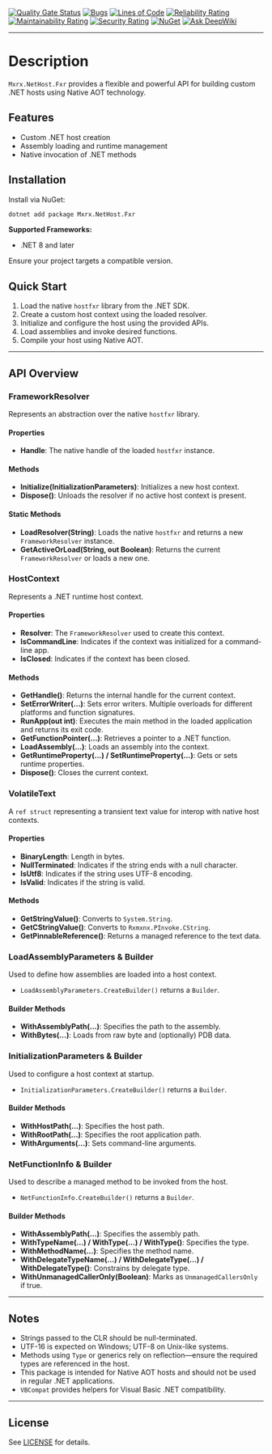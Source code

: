 [![Quality Gate Status](https://sonarcloud.io/api/project_badges/measure?project=josephmoresena_Mxrx.NetHost.Fxr&metric=alert_status)](https://sonarcloud.io/summary/new_code?id=josephmoresena_Mxrx.NetHost.Fxr)
[![Bugs](https://sonarcloud.io/api/project_badges/measure?project=josephmoresena_Mxrx.NetHost.Fxr&metric=bugs)](https://sonarcloud.io/summary/new_code?id=josephmoresena_Mxrx.NetHost.Fxr)
[![Lines of Code](https://sonarcloud.io/api/project_badges/measure?project=josephmoresena_Mxrx.NetHost.Fxr&metric=ncloc)](https://sonarcloud.io/summary/new_code?id=josephmoresena_Mxrx.NetHost.Fxr)
[![Reliability Rating](https://sonarcloud.io/api/project_badges/measure?project=josephmoresena_Mxrx.NetHost.Fxr&metric=reliability_rating)](https://sonarcloud.io/summary/new_code?id=josephmoresena_Mxrx.NetHost.Fxr)
[![Maintainability Rating](https://sonarcloud.io/api/project_badges/measure?project=josephmoresena_Mxrx.NetHost.Fxr&metric=sqale_rating)](https://sonarcloud.io/summary/new_code?id=josephmoresena_Mxrx.NetHost.Fxr)
[![Security Rating](https://sonarcloud.io/api/project_badges/measure?project=josephmoresena_Mxrx.NetHost.Fxr&metric=security_rating)](https://sonarcloud.io/summary/new_code?id=josephmoresena_Mxrx.NetHost.Fxr)
[![NuGet](https://img.shields.io/nuget/v/Mxrx.NetHost.Fxr)](https://www.nuget.org/packages/Mxrx.NetHost.Fxr/)
[![Ask DeepWiki](https://deepwiki.com/badge.svg)](https://deepwiki.com/josephmoresena/Mxrx.NetHost.Fxr)

---

# Description

`Mxrx.NetHost.Fxr` provides a flexible and powerful API for building custom .NET hosts using Native AOT technology.

## Features

* Custom .NET host creation
* Assembly loading and runtime management
* Native invocation of .NET methods

## Installation

Install via NuGet:

```bash
dotnet add package Mxrx.NetHost.Fxr
```

**Supported Frameworks:**

* .NET 8 and later

Ensure your project targets a compatible version.

## Quick Start

1. Load the native `hostfxr` library from the .NET SDK.
2. Create a custom host context using the loaded resolver.
3. Initialize and configure the host using the provided APIs.
4. Load assemblies and invoke desired functions.
5. Compile your host using Native AOT.

---

## API Overview

### FrameworkResolver

Represents an abstraction over the native `hostfxr` library.

#### Properties

* **Handle**: The native handle of the loaded `hostfxr` instance.

#### Methods

* **Initialize(InitializationParameters)**: Initializes a new host context.
* **Dispose()**: Unloads the resolver if no active host context is present.

#### Static Methods

* **LoadResolver(String)**: Loads the native `hostfxr` and returns a new `FrameworkResolver` instance.
* **GetActiveOrLoad(String, out Boolean)**: Returns the current `FrameworkResolver` or loads a new one.

### HostContext

Represents a .NET runtime host context.

#### Properties

* **Resolver**: The `FrameworkResolver` used to create this context.
* **IsCommandLine**: Indicates if the context was initialized for a command-line app.
* **IsClosed**: Indicates if the context has been closed.

#### Methods

* **GetHandle()**: Returns the internal handle for the current context.
* **SetErrorWriter(...)**: Sets error writers. Multiple overloads for different platforms and function signatures.
* **RunApp(out int)**: Executes the main method in the loaded application and returns its exit code.
* **GetFunctionPointer(...)**: Retrieves a pointer to a .NET function.
* **LoadAssembly(...)**: Loads an assembly into the context.
* **GetRuntimeProperty(...) / SetRuntimeProperty(...)**: Gets or sets runtime properties.
* **Dispose()**: Closes the current context.

### VolatileText

A `ref struct` representing a transient text value for interop with native host contexts.

#### Properties

* **BinaryLength**: Length in bytes.
* **NullTerminated**: Indicates if the string ends with a null character.
* **IsUtf8**: Indicates if the string uses UTF-8 encoding.
* **IsValid**: Indicates if the string is valid.

#### Methods

* **GetStringValue()**: Converts to `System.String`.
* **GetCStringValue()**: Converts to `Rxmxnx.PInvoke.CString`.
* **GetPinnableReference()**: Returns a managed reference to the text data.

### LoadAssemblyParameters & Builder

Used to define how assemblies are loaded into a host context.

* `LoadAssemblyParameters.CreateBuilder()` returns a `Builder`.

#### Builder Methods

* **WithAssemblyPath(...)**: Specifies the path to the assembly.
* **WithBytes(...)**: Loads from raw byte and (optionally) PDB data.

### InitializationParameters & Builder

Used to configure a host context at startup.

* `InitializationParameters.CreateBuilder()` returns a `Builder`.

#### Builder Methods

* **WithHostPath(...)**: Specifies the host path.
* **WithRootPath(...)**: Specifies the root application path.
* **WithArguments(...)**: Sets command-line arguments.

### NetFunctionInfo & Builder

Used to describe a managed method to be invoked from the host.

* `NetFunctionInfo.CreateBuilder()` returns a `Builder`.

#### Builder Methods

* **WithAssemblyPath(...)**: Specifies the assembly path.
* **WithTypeName(...) / WithType(...) / WithType<T>()**: Specifies the type.
* **WithMethodName(...)**: Specifies the method name.
* **WithDelegateTypeName(...) / WithDelegateType(...) / WithDelegateType<T>()**: Constrains by delegate type.
* **WithUnmanagedCallerOnly(Boolean)**: Marks as `UnmanagedCallersOnly` if true.

---

## Notes

* Strings passed to the CLR should be null-terminated.
* UTF-16 is expected on Windows; UTF-8 on Unix-like systems.
* Methods using `Type` or generics rely on reflection—ensure the required types are referenced in the host.
* This package is intended for Native AOT hosts and should not be used in regular .NET applications.
* `VBCompat` provides helpers for Visual Basic .NET compatibility.

---

## License

See [LICENSE](LICENSE) for details.